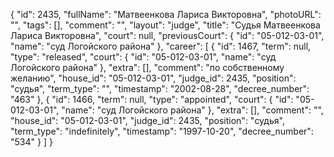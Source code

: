 {
    "id": 2435,
    "fullName": "Матвеенкова Лариса Викторовна",
    "photoURL": "",
    "tags": [],
    "comment": "",
    "layout": "judge",
    "title": "Судья Матвеенкова Лариса Викторовна",
    "court": null,
    "previousCourt": {
        "id": "05-012-03-01",
        "name": "суд Логойского района"
    },
    "career": [
        {
            "id": 1467,
            "term": null,
            "type": "released",
            "court": {
                "id": "05-012-03-01",
                "name": "суд Логойского района"
            },
            "extra": [],
            "comment": "по собственному желанию",
            "house_id": "05-012-03-01",
            "judge_id": 2435,
            "position": "судья",
            "term_type": "",
            "timestamp": "2002-08-28",
            "decree_number": "463"
        },
        {
            "id": 1466,
            "term": null,
            "type": "appointed",
            "court": {
                "id": "05-012-03-01",
                "name": "суд Логойского района"
            },
            "extra": [],
            "comment": "",
            "house_id": "05-012-03-01",
            "judge_id": 2435,
            "position": "судья",
            "term_type": "indefinitely",
            "timestamp": "1997-10-20",
            "decree_number": "534"
        }
    ]
}